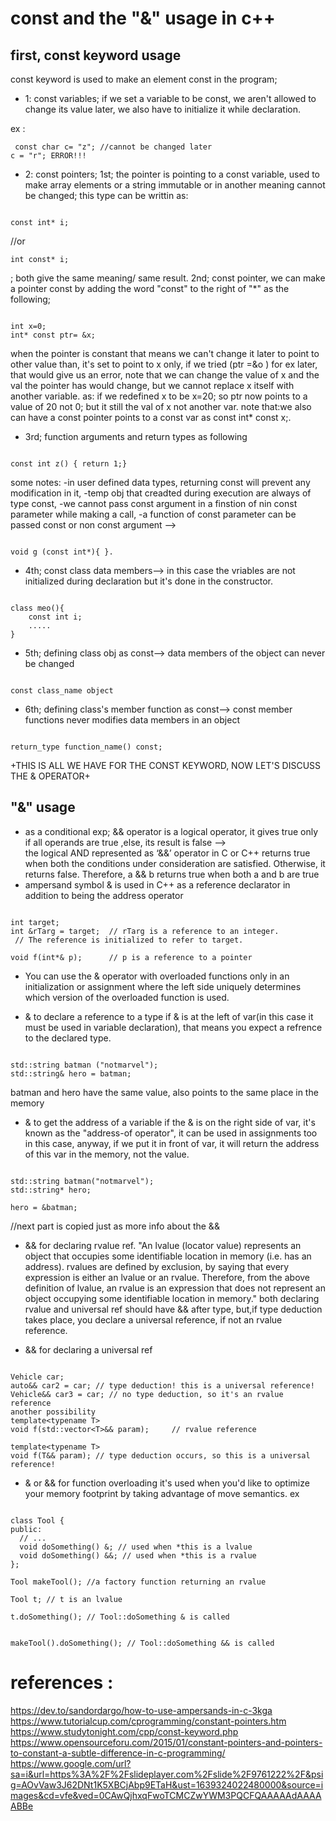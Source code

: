 # const and the "&" usage in c++ 

## first, const keyword usage

const keyword is used to make an element const in the program; 
- 1: const variables; if we set a variable to be const, we aren't allowed to change its value later, we also have to initialize it while declaration.

ex :

```
 const char c= "z"; //cannot be changed later 
c = "r"; ERROR!!!

```


- 2: const pointers; 1st; the pointer is pointing to a const variable, used to make array elements or a string immutable or in another meaning cannot be changed; this type can be writtin as:

```

const int* i; 

```

//or 

```
int const* i;

```

; both give the same meaning/ same result.
2nd; const pointer, we can make a pointer const by adding the word "const" to the right of "*" as the following; 

```

int x=0;
int* const ptr= &x; 

```

when the pointer is constant that means we can't change it later to point to other value than, it's set to 
point to x only, if we tried (ptr =&o ) for ex later, that would give us an error, note that we can change the 
value of x and the val the pointer has would change, but we cannot replace x itself with another variable. 
as: if we redefined x to be x=20;
so ptr now points to a value of 20 not 0; but it still the val of x not another var.
note that:we also can have a const pointer points to a const var as const int* const x;.



- 3rd; function arguments and return types as following 

```

const int z() { return 1;}

```

some notes: -in user defined data types, returning const will prevent any modification in it, -temp obj that 
creadted during execution are always of type const, -we cannot pass const argument in a finstion of nin const 
parameter while making a call, -a function of const parameter can be passed const or non const argument -->  

```

void g (const int*){ }.

```

- 4th; const class data members--> in this case the vriables are not initialized during declaration but it's 
done in the constructor. 

```

class meo(){
    const int i; 
    .....
}

```

- 5th; defining class obj as const--> data members of the object can never be changed

```

const class_name object 

```

- 6th; defining class's member function as const--> const member functions never modifies data members in an 
object

```

return_type function_name() const; 

```

+THIS IS ALL WE HAVE FOR THE CONST KEYWORD, NOW LET'S DISCUSS THE & OPERATOR+
##  "&" usage
- as a conditional exp;
&& operator is a logical operator, it gives true only if all operands are true ,else, its result is false -->  
the logical AND represented as ‘&&’ operator in C or C++ returns true when both the conditions under 
consideration are satisfied. Otherwise, it returns false. Therefore, a && b returns true when both a and b are 
true
- ampersand symbol & is used in C++ as a reference declarator in addition to being the address operator

```

int target;
int &rTarg = target;  // rTarg is a reference to an integer.
 // The reference is initialized to refer to target.

void f(int*& p);      // p is a reference to a pointer

```


- You can use the & operator with overloaded functions only in an initialization or assignment where the left 
side uniquely determines which version of the overloaded function is used.


- & to declare a reference to a type
if & is at the left of var(in this case it must be used in variable declaration), that means you expect a 
refrence to the declared type.

```

std::string batman ("notmarvel");
std::string& hero = batman;

```

batman and hero have the same value, also points to the same place in the memory

- & to get the address of a variable
if the & is on the right side of var, it's known as the "address-of operator", it can be used in assignments 
too in this case, anyway, if we put it in front of var, it will return the address of this var in the memory,
not the value.

```

std::string batman("notmarvel");
std::string* hero;

hero = &batman; 

```

//next part is copied just as more info about the &&
- && for declaring rvalue ref.
"An lvalue (locator value) represents an object that occupies some identifiable location in memory (i.e. has an address).
rvalues are defined by exclusion, by saying that every expression is either an lvalue or an rvalue. Therefore, from the above definition of lvalue, an rvalue is an expression that does not represent an object occupying some identifiable location in memory." 
both declaring rvalue and universal ref should have && after type, but,if type deduction takes place, you declare a universal reference, if not an rvalue reference.

- && for declaring a universal ref 

```

Vehicle car;
auto&& car2 = car; // type deduction! this is a universal reference!
Vehicle&& car3 = car; // no type deduction, so it's an rvalue reference
another possibility
template<typename T>
void f(std::vector<T>&& param);     // rvalue reference

template<typename T>
void f(T&& param); // type deduction occurs, so this is a universal reference!

```

- & or && for function overloading
it's used when you'd like to optimize your memory footprint by taking advantage of move semantics. 
ex 

```

class Tool {
public:
  // ...
  void doSomething() &; // used when *this is a lvalue
  void doSomething() &&; // used when *this is a rvalue
};

Tool makeTool(); //a factory function returning an rvalue

Tool t; // t is an lvalue

t.doSomething(); // Tool::doSomething & is called


makeTool().doSomething(); // Tool::doSomething && is called

```




# references :
https://dev.to/sandordargo/how-to-use-ampersands-in-c-3kga
https://www.tutorialcup.com/cprogramming/constant-pointers.htm
https://www.studytonight.com/cpp/const-keyword.php
https://www.opensourceforu.com/2015/01/constant-pointers-and-pointers-to-constant-a-subtle-difference-in-c-programming/
https://www.google.com/url?sa=i&url=https%3A%2F%2Fslideplayer.com%2Fslide%2F9761222%2F&psig=AOvVaw3J62DNt1K5XBCjAbp9ETaH&ust=1639324022480000&source=images&cd=vfe&ved=0CAwQjhxqFwoTCMCZwYWM3PQCFQAAAAAdAAAAABBe
